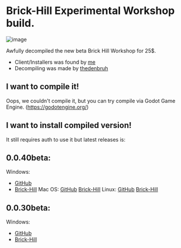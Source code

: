 # Brick-Hill Experimental Workshop build.
![image](https://user-images.githubusercontent.com/83903792/182595889-7051752c-1689-40ce-afcc-3d4da2d3208e.png)

Awfully decompiled the new beta Brick Hill Workshop for 25$.

- Client/Installers was found by [me](https://github.com/cub-has-injected)
- Decompiling was made by [thedenbruh](https://github.com/thedenbruh)

## I want to compile it!
Oops, we couldn't compile it, but you can try compile via Godot Game Engine. (https://godotengine.org/)

## I want to install compiled version!
It still requires auth to use it but latest releases is:
## 0.0.40beta:
Windows:
- [GitHub](https://github.com/cub-has-injected/brick-hill-workshop/releases/download/0.0.40beta/BrickHill.exe)
- [Brick-Hill](https://downloads.brkcdn.com/installer/0.0.40/BrickHill.exe)
Mac OS:
[GitHub](https://github.com/cub-has-injected/brick-hill-workshop/releases/download/0.0.40beta/BrickHill.dmg)
[Brick-Hill](https://downloads.brkcdn.com/installer/0.0.40/BrickHill.dmg)
Linux:
[GitHub](https://github.com/cub-has-injected/brick-hill-workshop/releases/download/0.0.40beta/BrickHill.tar.gz)
[Brick-Hill](https://downloads.brkcdn.com/installer/0.0.40/BrickHill.tar.gz)
## 0.0.30beta:
Windows:
- [GitHub](https://github.com/cub-has-injected/brick-hill-workshop/releases/download/0.0.30beta/BrickHill.exe)
- [Brick-Hill](https://downloads.brkcdn.com/installer/0.0.30/BrickHill.exe)
